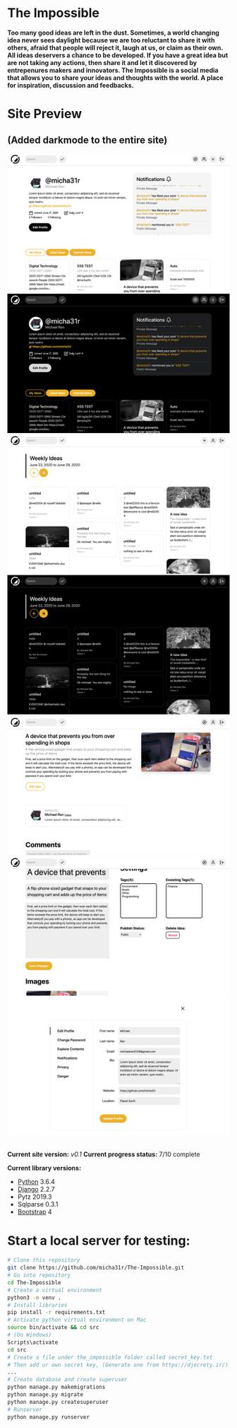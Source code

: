 # The Impossible
**Too many good ideas are left in the dust. Sometimes, a world changing idea never sees daylight because we are too reluctant to share it with others, afraid that people will reject it, laugh at us, or claim as their own. All ideas deservers a chance to be developed. If you have a great idea but are not taking any actions, then share it and let it discovered by entrepenures makers and innovators. The Impossible is a social media that allows you to share your ideas and thoughts with the world. A place for inspiration, discussion and feedbacks.**

# Site Preview
## (Added darkmode to the entire site)

![Dashboard Light](preview_imgs/dashboard_light.png)
![Dashboard Dark](preview_imgs/dashboard_dark.png)
![Explore Section Light](preview_imgs/explore_light.png)
![Explore Section Dark](preview_imgs/explore_dark.png)
![Detail Section](preview_imgs/detail.png)
![Idea Editor](preview_imgs/edit_idea.png)
![Edit Profile](preview_imgs/edit_profile.png)

##

__Current *site* version:__ *v0.1*
__Current progress status:__ 7/10 complete

__Current library versions:__
  * [Python](https://www.python.org/) 3.6.4
  * [Django](https://www.djangoproject.com/) 2.2.7
  * Pytz 2019.3
  * Sqlparse 0.3.1
  * [Bootstrap](https://getbootstrap.com/) 4

# Start a local server for testing:
```bash
# Clone this repository
git clone https://github.com/micha31r/The-Impossible.git
# Go into repository
cd The-Impossible
# Create a virtual environment
python3 -m venv .
# Install libraries
pip install -r requirements.txt
# Activate python virtual environment on Mac
source bin/activate && cd src
# (On Windows)
Scripts\activate
cd src
# Create a file under the_impossible folder called secret_key.txt
# Then add ur own secret key, (Generate one from https://djecrety.ir/)
...
# Create database and create superuser
python manage.py makemigrations
python manage.py migrate
python manage.py createsuperuser
# Runserver
python manage.py runserver
```
